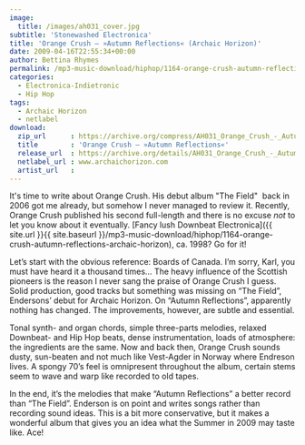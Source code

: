 ```yaml
---
image:
  title: /images/ah031_cover.jpg
subtitle: 'Stonewashed Electronica'
title: 'Orange Crush – »Autumn Reflections« (Archaic Horizon)'
date: 2009-04-16T22:55:34+00:00
author: Bettina Rhymes
permalink: /mp3-music-download/hiphop/1164-orange-crush-autumn-reflections-archaic-horizon
categories:
  - Electronica-Indietronic
  - Hip Hop
tags:
  - Archaic Horizon
  - netlabel
download:
  zip_url      : https://archive.org/compress/AH031_Orange_Crush_-_Autumn_Reflections
  title        : 'Orange Crush – »Autumn Reflections«'
  release_url  : https://archive.org/details/AH031_Orange_Crush_-_Autumn_Reflections
  netlabel_url : www.archaichorizon.com
  artist_url   : 
---
```

It's time to write about Orange Crush. His debut album "The Field"  back in 2006 got me already, but somehow I never managed to review it. Recently, Orange Crush published his second full-length and there is no excuse _not_ to let you know about it eventually. [Fancy lush Downbeat Electronica]({{ site.url }}{{ site.baseurl }}/mp3-music-download/hiphop/1164-orange-crush-autumn-reflections-archaic-horizon), ca. 1998? Go for it!<!--more-->

Let’s start with the obvious reference: Boards of Canada. I’m sorry, Karl, you must have heard it a thousand times… The heavy influence of the Scottish pioneers is the reason I never sang the praise of Orange Crush I guess. Solid production, good tracks but something was missing on “The Field”, Endersons’ debut for Archaic Horizon. On “Autumn Reflections”, apparently nothing has changed. The improvements, however, are subtle and essential.

Tonal synth- and organ chords, simple three-parts melodies, relaxed Downbeat- and Hip Hop beats, dense instrumentation, loads of atmosphere: the ingredients are the same. Now and back then, Orange Crush sounds dusty, sun-beaten and not much like Vest-Agder in Norway where Endreson lives. A spongy 70’s feel is omnipresent throughout the album, certain stems seem to wave and warp like recorded to old tapes.

In the end, it’s the melodies that make “Autumn Reflections” a better record than “The Field”. Enderson is on point and writes songs rather than recording sound ideas. This is a bit more conservative, but it makes a wonderful album that gives you an idea what the Summer in 2009 may taste like. Ace!
